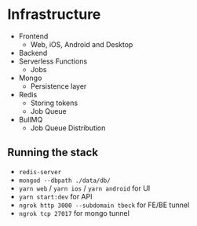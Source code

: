 # Infrastructure

- Frontend
  - Web, iOS, Android and Desktop 
- Backend
- Serverless Functions
  - Jobs 
- Mongo
  - Persistence layer 
- Redis
  - Storing tokens
  - Job Queue
- BullMQ
  - Job Queue Distribution

## Running the stack
- `redis-server`
- `mongod --dbpath ./data/db/`
- `yarn web` / `yarn ios` / `yarn android` for UI
- `yarn start:dev` for API
- `ngrok http 3000 --subdomain tbeck` for FE/BE tunnel
- `ngrok tcp 27017` for mongo tunnel